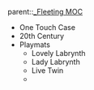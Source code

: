 parent::[_Fleeting MOC](_Fleeting%20MOC.md)

- One Touch Case
- 20th Century
- Playmats
	- Lovely Labrynth
	- Lady Labrynth
	- Live Twin
	- 